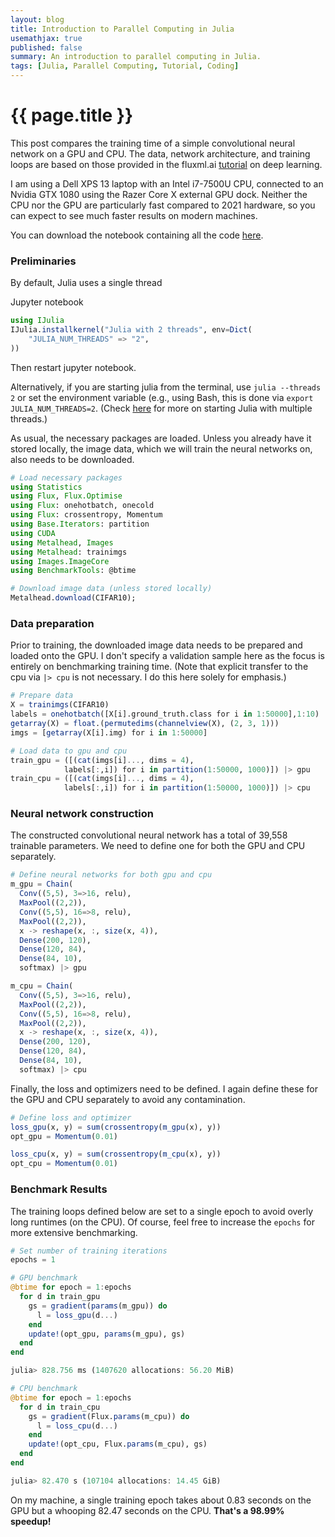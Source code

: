 ```yaml
---
layout: blog
title: Introduction to Parallel Computing in Julia
usemathjax: true
published: false
summary: An introduction to parallel computing in Julia.
tags: [Julia, Parallel Computing, Tutorial, Coding]
---
```


# {{ page.title }}




This post compares the training time of a simple convolutional neural network on a GPU and CPU. The data, network architecture, and training loops are based on those provided in the fluxml.ai [tutorial](https://fluxml.ai/tutorials/2020/09/15/deep-learning-flux.html) on deep learning.

I am using a Dell XPS 13 laptop with an Intel i7-7500U CPU, connected to an Nvidia GTX 1080 using the Razer Core X external GPU dock. Neither the CPU nor the GPU are particularly fast compared to 2021 hardware, so you can expect to see much faster results on modern machines.

You can download the notebook containing all the code [here](/assets/blog/2021-10-03-GPU-vs-CPU-benchmarks-with-Flux.jl/GPU-vs-CPU-benchmarks-with-Flux.jl.ipynb).

### Preliminaries


By default, Julia uses a single thread

Jupyter notebook 

```Julia
using IJulia
IJulia.installkernel("Julia with 2 threads", env=Dict(
    "JULIA_NUM_THREADS" => "2",
))
```
Then restart jupyter notebook. 

Alternatively, if you are starting julia from the terminal, use
``julia --threads 2`` or set the environment variable (e.g., using Bash, this is done via ``export JULIA_NUM_THREADS=2``. (Check [here](https://docs.julialang.org/en/v1/manual/multi-threading/) for more on starting Julia with multiple threads.)




As usual, the necessary packages are loaded. Unless you already have it stored locally, the image data, which we will train the neural networks on, also needs to be downloaded.


```julia
# Load necessary packages
using Statistics
using Flux, Flux.Optimise
using Flux: onehotbatch, onecold
using Flux: crossentropy, Momentum
using Base.Iterators: partition
using CUDA
using Metalhead, Images
using Metalhead: trainimgs
using Images.ImageCore
using BenchmarkTools: @btime

# Download image data (unless stored locally)
Metalhead.download(CIFAR10);
```

### Data preparation

Prior to training, the downloaded image data needs to be prepared and loaded onto the GPU. I don't specify a validation sample here as the focus is entirely on benchmarking training time. (Note that explicit transfer to the cpu via ``|> cpu`` is not necessary. I do this here solely for emphasis.)


```julia
# Prepare data
X = trainimgs(CIFAR10)
labels = onehotbatch([X[i].ground_truth.class for i in 1:50000],1:10)
getarray(X) = float.(permutedims(channelview(X), (2, 3, 1)))
imgs = [getarray(X[i].img) for i in 1:50000]

# Load data to gpu and cpu
train_gpu = ([(cat(imgs[i]..., dims = 4),
            labels[:,i]) for i in partition(1:50000, 1000)]) |> gpu
train_cpu = ([(cat(imgs[i]..., dims = 4),
            labels[:,i]) for i in partition(1:50000, 1000)]) |> cpu
```

### Neural network construction

The constructed convolutional neural network has a total of 39,558 trainable parameters. We need to define one for both the GPU and CPU separately.

```julia
# Define neural networks for both gpu and cpu
m_gpu = Chain(
  Conv((5,5), 3=>16, relu),
  MaxPool((2,2)),
  Conv((5,5), 16=>8, relu),
  MaxPool((2,2)),
  x -> reshape(x, :, size(x, 4)),
  Dense(200, 120),
  Dense(120, 84),
  Dense(84, 10),
  softmax) |> gpu

m_cpu = Chain(
  Conv((5,5), 3=>16, relu),
  MaxPool((2,2)),
  Conv((5,5), 16=>8, relu),
  MaxPool((2,2)),
  x -> reshape(x, :, size(x, 4)),
  Dense(200, 120),
  Dense(120, 84),
  Dense(84, 10),
  softmax) |> cpu
```

Finally, the loss and optimizers need to be defined. I again define these for the GPU and CPU separately to avoid any contamination.

```julia
# Define loss and optimizer
loss_gpu(x, y) = sum(crossentropy(m_gpu(x), y))
opt_gpu = Momentum(0.01)

loss_cpu(x, y) = sum(crossentropy(m_cpu(x), y))
opt_cpu = Momentum(0.01)
```

### Benchmark Results

The training loops defined below are set to a single epoch to avoid overly long runtimes (on the CPU). Of course, feel free to increase the ``epochs`` for more extensive benchmarking.

```julia
# Set number of training iterations
epochs = 1

# GPU benchmark
@btime for epoch = 1:epochs
  for d in train_gpu
    gs = gradient(params(m_gpu)) do
      l = loss_gpu(d...)
    end
    update!(opt_gpu, params(m_gpu), gs)
  end
end

julia> 828.756 ms (1407620 allocations: 56.20 MiB)

# CPU benchmark
@btime for epoch = 1:epochs
  for d in train_cpu
    gs = gradient(Flux.params(m_cpu)) do
      l = loss_cpu(d...)
    end
    update!(opt_cpu, Flux.params(m_cpu), gs)
  end
end

julia> 82.470 s (107104 allocations: 14.45 GiB)
```

On my machine, a single training epoch takes about 0.83 seconds on the GPU but a whooping 82.47 seconds on the CPU. **That's a 98.99% speedup!**
